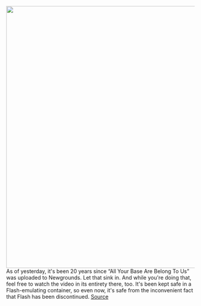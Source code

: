 <img src='https://cdn.vox-cdn.com/thumbor/VmLR1CmP9R5gYcMuiDnTHSP9sLs=/0x0:1920x1080/1200x800/filters:focal(807x387:1113x693)/cdn.vox-cdn.com/uploads/chorus_image/image/68830199/all_your_base_are_belong_to_us.0.jpg' width='700px' /><br/>
As of yesterday, it's been 20 years since “All Your Base Are Belong To Us” was uploaded to Newgrounds. Let that sink in. And while you're doing that, feel free to watch the video in its entirety there, too. It's been kept safe in a Flash-emulating container, so even now, it's safe from the inconvenient fact that Flash has been discontinued.
<a href='https://www.theverge.com/2021/2/17/22287208/all-your-base-are-belong-to-us-20th-anniversary-internet-culture'> Source <a/>